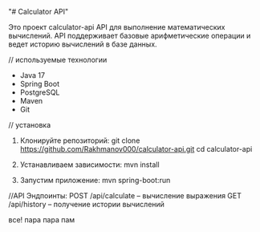"# Calculator API" 

Это проект calculator-api  API для выполнение математических вычислений.
API поддерживает базовые арифметические операции и ведет историю вычислений в базе данных.

// используемые технологии

- Java 17
- Spring Boot
- PostgreSQL
- Maven 
- Git

// установка

1. Клонируйте репозиторий:
   git clone https://github.com/Rakhmanov000/calculator-api.git
   cd calculator-api

2. Устанавливаем зависимости:
   mvn install

3. Запустим приложение:
   mvn spring-boot:run


//API Эндпоинты:
  POST  /api/calculate – вычисление выражения
  GET   /api/history – получение истории вычислений


все! пара пара пам